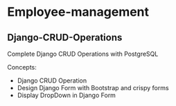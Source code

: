 # Employee-management

## Django-CRUD-Operations
Complete Django CRUD Operations with PostgreSQL

Concepts:
 - Django CRUD Operation
 - Design Django Form with Bootstrap and crispy forms
 - Display DropDown in Django Form 
